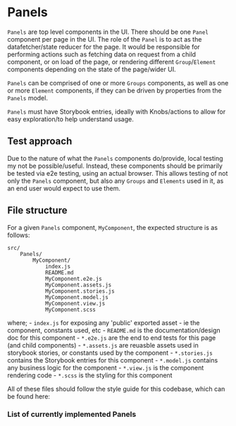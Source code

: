 # Panels

`Panels` are top level components in the UI. There should be one `Panel` 
component per page in the UI. The role of the `Panel` is to act as the
datafetcher/state reducer for the page. It would be responsible for
performing actions such as fetching data on request from a child
component, or on load of the page, or rendering different `Group`/`Element`
components depending on the state of the page/wider UI.

`Panels` can be comprised of one or more `Groups` components, as well as 
one or more `Element` components, if they can be driven by properties from 
the `Panels` model.

`Panels` must have Storybook entries, ideally with Knobs/actions to allow for
easy exploration/to help understand usage.

## Test approach

Due to the nature of what the `Panels` components do/provide, local testing my 
not be possible/useful. Instead, these components should be primarily be tested
via e2e testing, using an actual browser. This allows testing of not only the
`Panels` component, but also any `Groups` and `Elements` used in it, as an
end user would expect to use them.

## File structure

For a given `Panels` component, `MyComponent`, the expected structure is as
follows:

```
src/
    Panels/
        MyComponent/
            index.js
            README.md
            MyComponent.e2e.js
            MyComponent.assets.js
            MyComponent.stories.js
            MyComponent.model.js
            MyComponent.view.js
            MyComponent.scss
```

where;
    - `index.js` for exposing any 'public' exported asset - ie the component,
    constants used, etc
    - `README.md` is the documentation/design doc for this component
    - `*.e2e.js` are the end to end tests for this page (and child components)
    - `*.assets.js` are reuasble assets used in storybook stories,
    or constants used by the component
    - `*.stories.js` contains the Storybook entries for this component
    - `*.model.js` contains any business logic for the component
    - `*.view.js` is the component rendering code
    - `*.scss` is the styling for this component

All of these files should follow the style guide for this codebase, which 
can be found here: <link to follow post catch up>

### List of currently implemented Panels